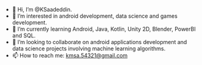 - 👋 Hi, I’m @KSaadeddin.
- 👀 I’m interested in android development, data science and games development.
- 🌱 I’m currently learning Android, Java, Kotlin, Unity 2D, Blender, PowerBI and SQL.
- 💞️ I’m looking to collaborate on android applications development and data science projects involving machine learning algorithms.
- 📫 How to reach me: kmsa.54321@gmail.com

<!---
KSaadeddin/KSaadeddin is a ✨ special ✨ repository because its `README.md` (this file) appears on your GitHub profile.
You can click the Preview link to take a look at your changes.
--->
